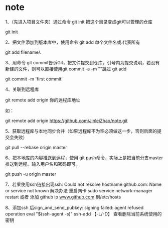 # note
1、（先进入项目文件夹）通过命令 git init 把这个目录变成git可以管理的仓库

git init

2、把文件添加到版本库中，使用命令 git add 单个文件名或.代表所有

git add filename/.  

3、用命令 git commit告诉Git，把文件提交到仓库。引号内为提交说明，若没有新建的文件，则可以直接使用git commit -a -m ""跳过 git add

git commit -m 'first commit'    

4、关联到远程库

git remote add origin 你的远程库地址

如：

git remote add origin https://github.com/JinleiZhao/note.git

5、获取远程库与本地同步合并（如果远程库不为空必须做这一步，否则后面的提交会失败）

git pull --rebase origin master

6、把本地库的内容推送到远程，使用 git push命令，实际上是把当前分支master推送到远程。输入用户名和密码即可。

git push -u origin master

7、若果使用ssh链接出现ssh: Could not resolve hostname github.com: Name or service not known
 解决办法 重启网卡 sudo service network-manager restart 或者 添加 github ip  www.github.com 到/etc/hosts

8、添加ssh 后sign_and_send_pubkey: signing failed: agent refused operation 
  eval "$(ssh-agent -s)"
  ssh-add 【-L/-D】 查看删除当前系统使用的密钥


